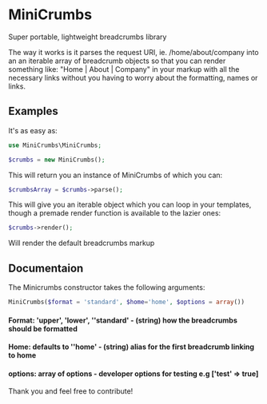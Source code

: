 # MiniCrumbs
Super portable, lightweight breadcrumbs library

The way it works is it parses the request URI, ie. /home/about/company into an an iterable array of breadcrumb objects
so that you can render something like: "Home | About | Company" in your markup with all the necessary links without you
having to worry about the formatting, names or links.

## Examples

It's as easy as:

```php
use MiniCrumbs\MiniCrumbs;

$crumbs = new MiniCrumbs();
```

This will return you an instance of MiniCrumbs of which you can:

```php
$crumbsArray = $crumbs->parse();
```

This will give you an iterable object which you can loop in your templates, 
though a premade render function is available to the lazier ones:

```php
$crumbs->render();
```

Will render the default breadcrumbs markup

## Documentaion

The Minicrumbs constructor takes the following arguments:
```php
MiniCrumbs($format = 'standard', $home='home', $options = array())
```

#### Format: 'upper', 'lower', ''standard' - (string) how the breadcrumbs should be formatted
#### Home: defaults to ''home' - (string) alias for the first breadcrumb linking to home
#### options: array of options - developer options for testing e.g ['test' => true]

Thank you and feel free to contribute!
